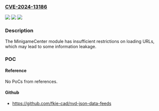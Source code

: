 ### [CVE-2024-13186](https://cve.mitre.org/cgi-bin/cvename.cgi?name=CVE-2024-13186)
![](https://img.shields.io/static/v1?label=Product&message=MinigameCenter&color=blue)
![](https://img.shields.io/static/v1?label=Version&message=%3D%20Versions%20below%202.2.4.0%20&color=brighgreen)
![](https://img.shields.io/static/v1?label=Vulnerability&message=CWE-306%20Missing%20Authentication%20for%20Critical%20Function&color=brighgreen)

### Description

The MinigameCenter  module has insufficient restrictions on loading URLs, which may lead to some information leakage.

### POC

#### Reference
No PoCs from references.

#### Github
- https://github.com/fkie-cad/nvd-json-data-feeds


